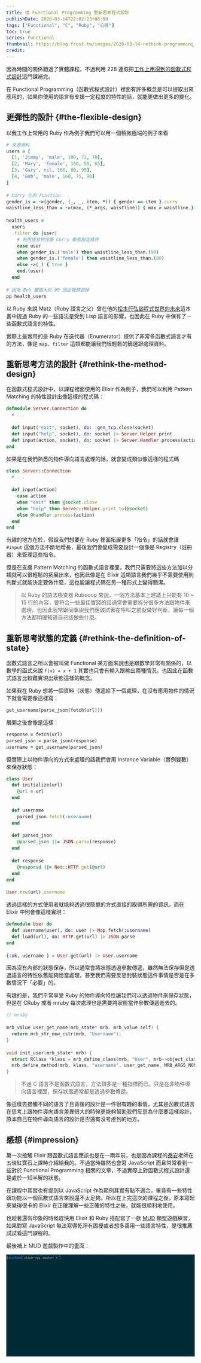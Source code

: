 ```yaml
---
title: 從 Functional Programming 重新思考程式設計
publishDate: 2020-03-14T22:02:23+08:00
tags: ["Functional", "C", "Ruby", "心得"]
toc: true
series: Functional
thumbnail: https://blog.frost.tw/images/2020-03-14-rethink-programming-by-functional/thumbnail.jpg
credit:
---
```


因為時間的關係錯過了實體課程，不過利用 228 連假把[工作上用得到的函數式程式設計](http://bit.ly/2IUIxWO)這門課補完。

在 Functional Programming（函數式程式設計）裡面有許多概念是可以提取出來應用的，如果你使用的語言有支援一定程度的特性的話，就能更做出更多的變化。

<!--more-->

## 更彈性的設計 {#the-flexible-design}

以我工作上常用的 Ruby 作為例子我們可以用一個稍微極端的例子來看

```ruby
# 來源資料
users = [
  [1, 'Jimmy', 'male', 180, 72, 70],
  [2, 'Mary', 'female', 160, 50, 65],
  [3, 'Gary', nil, 166, 80, 95],
  [4, 'Bob', 'male', 160, 75, 90]
]

# Curry 化的 Function
gender_is = ->(gender, (_, _, item, *)) { gender == item }.curry
waistline_less_than = ->(max, (*_args, waistline)) { max > waistline }.curry

health_users =
  users
  .filter do |user|
    # 利用語言特性跟 Curry 動態設定條件
    case user
    when gender_is.('male') then waistline_less_than.(90)
    when gender_is.('female') then waistline_less_than.(80)
    else ->(_) { true }
    end.(user)
  end

# 因為 Bob 腰圍大於 90 因此被篩選掉
pp health_users
```

以 Ruby 來說 Matz（Ruby 語言之父）曾在他的[松本行弘談程式世界的未來](https://www.tenlong.com.tw/products/9789863473312)這本書中提過 Ruby 的一些語法是受到 Lisp 語言的影響，也因此在 Ruby 中保有了一些函數式語言的特性。

實際上最實用的是 Ruby 在迭代器（Enumerator）提供了非常多函數式語言才有的方法，像是 `map`、`filter` 這類都能讓我們很輕鬆的篩選跟處理資料。

## 重新思考方法的設計 {#rethink-the-method-design}

在函數式程式設計中，以課程裡面使用的 Elixir 作為例子，我們可以利用 Pattern Matching 的特性設計出像這樣的程式碼：

```elixir
defmodule Server.Connection do
  # ...

  def input("exit", socket), do: :gen_tcp.close(socket)
  def input("help", socket), do: socket |> Server.Helper.print
  def input(action, socket), do: socket |> Server.Handler.process(action)
end
```

如果是在我們熟悉的物件導向語言處理的話，就會變成類似像這樣的程式碼

```ruby
class Server::Connection
  # ...

  def input(action)
    case action
    when "exit" then @socket.close
    when "help" then Server::Helper.print_to(@socket)
    else @handler.process(action)
  end
end
```

有趣的地方在於，假設我們想要在 Ruby 裡面拓展更多「指令」的話就會讓 `#input` 這個方法不斷地增長，最後我們會變成需要設計一個像是 Registry（註冊器）來管理這些指令。

但是在支援 Pattern Matching 的函數式語言裡面，我們只需要將這些方法加以分類就可以很輕鬆的拓展出來，也因此像是在 Elixir 這類語言我們幾乎不需要使用到判斷式就能決定要做什麼，這也能讓程式碼在另一種形式上變得簡潔。

> 以 Ruby 的語法檢查器 Rubocop 來說，一個方法基本上建議上只能有 10 ~ 15 行的內容，要符合一些最佳實踐的話通常會需要拆分很多方法跟物件來處理，也因此我常跟同事說我們應該試著在呼叫之前就做好判斷，讓每一個方法都明確知道自己該做些什麼。

## 重新思考狀態的定義 {#rethink-the-definition-of-state}

函數式語言之所以會被叫做 Functional 某方面來說也是跟數學非常有關係的，以數學的函式來說 `f(x) = x + 1` 其實也只會有輸入跟輸出兩種情況，也因此在函數式語言比較難實現出狀態這樣的概念。

如果我在 Ruby 想將一個資料（狀態）傳遞給下一個處理，在沒有應用物件的情況下就會需要像這樣寫：

```ruby
get_username(parse_json(fetch(url)))
```

展開之後會像是這樣：

```ruby
response = fetch(url)
parsed_json = parse_json(response)
username = get_username(parsed_json)
```

但實際上以物件導向的方式來處理的話我們會用 Instance Variable（實例變數）來保存狀態：

```ruby
class User
  def initialize(url)
    @url = url
  end

  def username
    parsed_json.fetch(:username)
  end

  def parsed_json
    @parsed_json ||= JSON.parse(response)
  end

  def response
    @responsd ||= Net::HTTP.get(@url)
  end
end

User.new(url).username
```

透過這樣的方式使用者就能夠透過很簡單的方式直接的取得所需的資訊，而在 Elixir 中則會像這樣實現：

```elixir
defmodule User do
  def username(user), do: user |> Map.fetch(:username)
  def load(url), do: HTTP.get(url) |> JSON.parse
end

{:ok, username } = User.get(url) |> User.username
```

因為沒有內部的狀態保存，所以通常會將狀態透過參數傳遞，雖然無法保存但是透過語言的特性依舊能夠恰當處理，甚至我們需要反思封裝狀態這件事情是否是在多數情況下「必要」的。

有趣的是，我們平常享受 Ruby 的物件導向特性讓我們可以透過物件來保存狀態，但是在 CRuby 或者 mruby 每次處理也是需要將狀態當作參數傳遞進去的。

```c
// mruby

mrb_value user_get_name(mrb_state* mrb, mrb_value self) {
  return mrb_str_new_cstr(mrb, "Username");
}

void init_user(mrb_state* mrb) {
  struct RClass *klass = mrb_define_class(mrb, "User", mrb->object_class);
  mrb_define_method(mrb, klass, "username", user_get_name, MRB_ARGS_NONE());
}
```

> 不過 C 語言不是函數式語言，方法頂多是一種指標而已。只是在非物件導向語言裡面，保存狀態通常都是透過參數傳遞。

像這樣去接觸不同的語言了且背後的設計是一件很有趣的事情，尤其是函數式語言在思考上跟物件導向語言差異很大的時候更能夠幫助我們反思為什麼要這樣設計，原本自己在物件導向語言的設計是否還有沒考慮到的地方。

## 感想 {#impression}

第一次接觸 Elixir 跟函數式語言應該也是在一兩年前，也是因為課程的[泰安](https://taian.su/)老師在五倍紅寶石上課時介紹給我的。不過當時雖然也會寫 JavaScript 而且常常看到一些對於 Functional Programming 相關的文章，不過實際上對函數式程式設計還是處於一知半解的狀態。

在課程中其實也有提到以 JavaScript 作為範例其實有點不適合，畢竟有一些特性跟功能以一個函數式語言來說還不太足夠。所以在上完這次的課程之後，原本寫起來覺得很卡的 Elixir 在正確理解一些正確的特性之後，就能很順利地使用。

也趁著還有印象的時候趕快用 Elixir 和 Ruby 搭配寫了一款 [MUD](https://github.com/elct9620/elixir-mud) 類型遊戲練習，如果對寫 JavaScript 無法寫得乾淨有困擾或者想多善用一些語言特性，是很推薦試試看這門課程的。

最後補上 MUD 遊戲製作中的畫面：

![MUD 有限狀態機](/images/2020-03-14-rethink-programming-by-functional/mud.gif)

